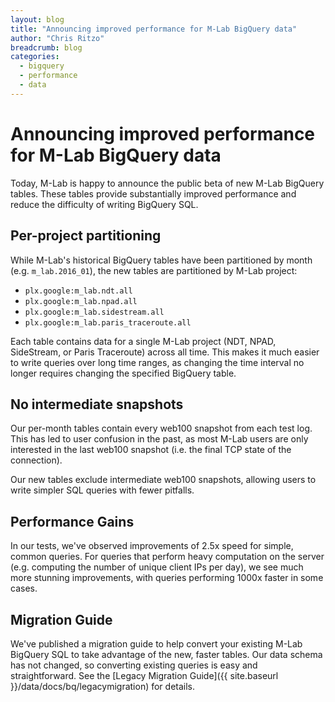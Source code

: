```yaml
---
layout: blog
title: "Announcing improved performance for M-Lab BigQuery data"
author: "Chris Ritzo"
breadcrumb: blog
categories:
  - bigquery
  - performance
  - data
---
```


# Announcing improved performance for M-Lab BigQuery data

Today, M-Lab is happy to announce the public beta of new M-Lab BigQuery tables. These tables provide substantially improved performance and reduce the difficulty of writing BigQuery SQL.

<!--more-->

## **Per-project partitioning**

While M-Lab's historical BigQuery tables have been partitioned by month (e.g. `m_lab.2016_01`), the new tables are partitioned by M-Lab project:

- `plx.google:m_lab.ndt.all`
- `plx.google:m_lab.npad.all`
- `plx.google:m_lab.sidestream.all`
- `plx.google:m_lab.paris_traceroute.all`

Each table contains data for a single M-Lab project (NDT, NPAD, SideStream, or Paris Traceroute) across all time. This makes it much easier to write queries over long time ranges, as changing the time interval no longer requires changing the specified BigQuery table.

## **No intermediate snapshots**

Our per-month tables contain every web100 snapshot from each test log.  This has led to user confusion in the past, as most M-Lab users are only interested in the last web100 snapshot (i.e. the final TCP state of the connection).

Our new tables exclude intermediate web100 snapshots, allowing users to
write simpler SQL queries with fewer pitfalls.

## **Performance Gains**

In our tests, we've observed improvements of 2.5x speed for simple, common queries. For queries that perform heavy computation on the server (e.g. computing the number of unique client IPs per day), we see much more stunning improvements, with queries performing 1000x faster in some
cases.

## **Migration Guide**

We've published a migration guide to help convert your existing M-Lab BigQuery SQL to take advantage of the new, faster tables. Our data schema has not changed, so converting existing queries is easy and straightforward. See the [Legacy Migration Guide]({{ site.baseurl }}/data/docs/bq/legacymigration) for details.
